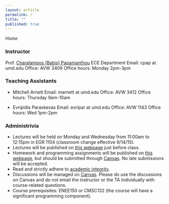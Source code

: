 ```yaml
---
layout: article
permalink: /
title: ""
published: true
---
```


*Home*

### Instructor
Prof. [Charalampos (Babis) Papamanthou](http://www.ece.umd.edu/~cpap) 
ECE Department
Email: cpap at umd.edu
Office: AVW 3409 
Office hours: Monday 2pm-3pm

### Teaching Assistants

* Mitchell Arnett
Email: marnett at umd.edu
Office: AVW 3412
Office hours: Thursday 9am-10am




* Evripidis Paraskevas
Email: evripar at umd.edu
Office: AVW 1143
Office hours: Wed 1pm-2pm



### Administrivia

*	Lectures will be held on Monday and Wednesday from 11:00am to 12:15pm in EGR 1104 (classroom change effective 9/14/15).
*	Lectures will be published on [this webpage](http://enee459c.github.io/lectures/) just before class.
*	Homework and programming assignments will be published on [this webpage](http://enee459c.github.io/homeworks/), but should be submitted through [Canvas](https://umd.instructure.com/login). No late submissions will be accepted.
*	Read and strictly adhere to [academic integrity](http://www.faculty.umd.edu/teach/integrity.html). 
*	Discussions will be managed on [Canvas](https://umd.instructure.com/login). Please do use the discussions on Canvas and do not email the instructor or the TA individually with course-related questions.
*	Course prerequisites: ENEE150 or CMSC132 (the course will have a significant programming component).
